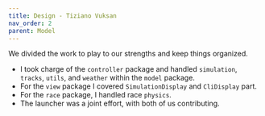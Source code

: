 ```yaml
---
title: Design - Tiziano Vuksan
nav_order: 2
parent: Model
---
```


We divided the work to play to our strengths and keep things organized.

- I took charge of the `controller` package and handled `simulation`, `tracks`, `utils`, and `weather` within the `model` package.
- For the `view` package I covered `SimulationDisplay` and `CliDisplay` part.
- For the `race` package, I handled race `physics`.
- The launcher was a joint effort, with both of us contributing.
